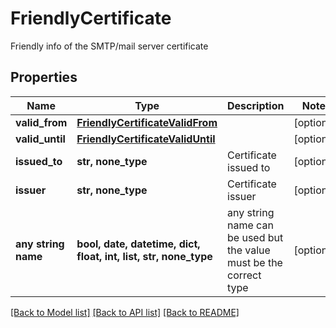# FriendlyCertificate

Friendly info of the SMTP/mail server certificate

## Properties
Name | Type | Description | Notes
------------ | ------------- | ------------- | -------------
**valid_from** | [**FriendlyCertificateValidFrom**](FriendlyCertificateValidFrom.md) |  | [optional] 
**valid_until** | [**FriendlyCertificateValidUntil**](FriendlyCertificateValidUntil.md) |  | [optional] 
**issued_to** | **str, none_type** | Certificate issued to | [optional] 
**issuer** | **str, none_type** | Certificate issuer | [optional] 
**any string name** | **bool, date, datetime, dict, float, int, list, str, none_type** | any string name can be used but the value must be the correct type | [optional]

[[Back to Model list]](../README.md#documentation-for-models) [[Back to API list]](../README.md#documentation-for-api-endpoints) [[Back to README]](../README.md)



